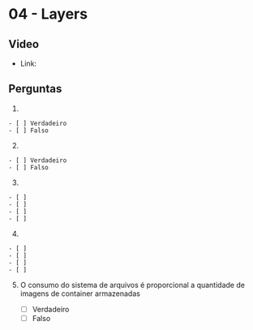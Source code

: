 # 04 - Layers

## Video

- Link:

## Perguntas

1.

    - [ ] Verdadeiro
    - [ ] Falso

2.

    - [ ] Verdadeiro
    - [ ] Falso

3.

    - [ ]
    - [ ]
    - [ ]
    - [ ]

4.

    - [ ]
    - [ ]
    - [ ]
    - [ ]

5. O consumo do sistema de arquivos é proporcional a quantidade de imagens de container armazenadas

    - [ ] Verdadeiro
    - [ ] Falso
